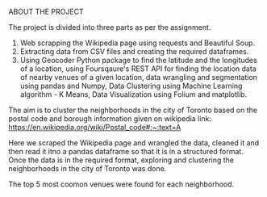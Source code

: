 ABOUT THE PROJECT

The project is divided into three parts as per the assignment.
1. Web scrapping the Wikipedia page using requests and Beautiful Soup.
2. Extracting data from CSV files and creating the required dataframes.
3. Using Geocoder Python package to find the latitude and the longitudes of a location, using Foursqaure's REST API for finding the location data of nearby venues of
a given location, data wrangling and segmentation using pandas and Numpy, Data Clustering using Machine Learning algorithm - K Means,
Data Visualization using Folium and matplotlib.


The aim is to cluster the neighborhoods in the city of Toronto based on the postal code and borough information given on wikipedia link:
https://en.wikipedia.org/wiki/Postal_code#:~:text=A

Here we scraped the Wikipedia page and wrangled the data, cleaned it and then read it itno a pandas dataframe so that it is in a structured format.
Once the data is in the required format, exploring and clustering the neighborhoods in the city of Toronto was done.

The top 5 most coomon venues were found for each neighborhood.

